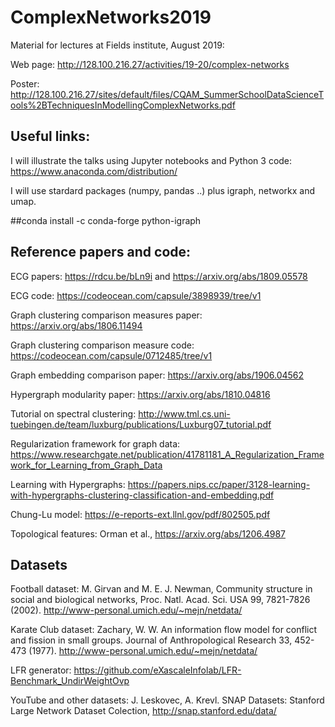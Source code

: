 # ComplexNetworks2019
Material for lectures at Fields institute, August 2019:

Web page: http://128.100.216.27/activities/19-20/complex-networks

Poster: http://128.100.216.27/sites/default/files/CQAM_SummerSchoolDataScienceTools%2BTechniquesInModellingComplexNetworks.pdf

## Useful links:

I will illustrate the talks using Jupyter notebooks and Python 3 code:
https://www.anaconda.com/distribution/

I will use stardard packages (numpy, pandas ..) plus igraph, networkx and umap.

##conda install -c conda-forge python-igraph 

## Reference papers and code:

ECG papers: https://rdcu.be/bLn9i and https://arxiv.org/abs/1809.05578

ECG code: https://codeocean.com/capsule/3898939/tree/v1

Graph clustering comparison measures paper: https://arxiv.org/abs/1806.11494

Graph clustering comparison measure code: https://codeocean.com/capsule/0712485/tree/v1

Graph embedding comparison paper: https://arxiv.org/abs/1906.04562

Hypergraph modularity paper: https://arxiv.org/abs/1810.04816

Tutorial on spectral clustering: http://www.tml.cs.uni-tuebingen.de/team/luxburg/publications/Luxburg07_tutorial.pdf

Regularization framework for graph data: https://www.researchgate.net/publication/41781181_A_Regularization_Framework_for_Learning_from_Graph_Data

Learning with Hypergraphs: https://papers.nips.cc/paper/3128-learning-with-hypergraphs-clustering-classification-and-embedding.pdf

Chung-Lu model: https://e-reports-ext.llnl.gov/pdf/802505.pdf

Topological features: Orman et al., https://arxiv.org/abs/1206.4987

## Datasets

Football dataset: M. Girvan and M. E. J. Newman, Community structure in social and biological networks, Proc. Natl. Acad. Sci. USA 99, 7821-7826 (2002). http://www-personal.umich.edu/~mejn/netdata/

Karate Club dataset:  Zachary, W. W. An information flow model for conflict and fission in small groups. Journal of Anthropological Research 33, 452-473 (1977). http://www-personal.umich.edu/~mejn/netdata/

LFR generator: https://github.com/eXascaleInfolab/LFR-Benchmark_UndirWeightOvp

YouTube and other datasets: J. Leskovec, A. Krevl. SNAP Datasets: Stanford Large Network Dataset Colection, http://snap.stanford.edu/data/


